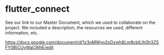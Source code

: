 # flutter_connect

See our link to our Master Document, which we used to collaborate on the project. We included a description, the resources we used, different information, etc.

https://docs.google.com/document/d/1z3oMWyo2oDzwh8Lm8cblLIh0h3ZSFY0BjCUvWaC9jhE/edit
